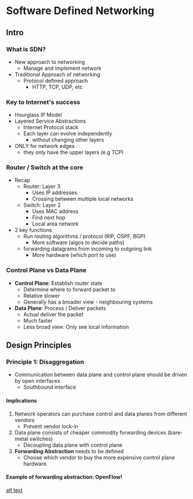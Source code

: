 # Software Defined Networking

## Intro
### What is SDN?

- New approach to networking
    - Manage and implement network
- Traditional Approach of networking
    - Protocol defined approach
        - HTTP, TCP, UDP, etc

### Key to Internet's success

- Hourglass IP Model
- Layered Service Abstractions
    - Internet Protocol stack
    - Each layer can evolve independently
        - without changing other layers
- ONLY for network edges
    - they only have the upper layers (e.g TCP)


### Router / Switch at the core
- Recap
    - Router: Layer 3
        - Uses IP addresses
        - Crossing between multiple local networks
    - Switch: Layer 2
        - Uses MAC address
        - Find next hop
        - Local area network
- 2 key functions
    - Run routing algorithms / protocol (RIP, OSPF, BGP)
        - More software (algos to decide paths)
    - forwarding datagrams from incoming to outgoing link
        - More hardware (which port to use)

### Control Plane vs Data Plane

- **Control Plane**: Establish router state
    - Determine where to forward packet to
    - Relative slower
    - Generally has a broader view - neighbouring systems
- **Data Plane**: Process / Deliver packets
    - Actual deliver the packet
    - Much faster
    - Less broad view: Only see local information


## Design Principles
### Principle 1: Disaggregation

- Communication between data plane and control plane should be driven by open interfaces
    - Southbound interface

#### Implications
1. Network operators can purchase control and data planes from different vendors
    - Prevent vendor lock-in
2. Data plane consists of cheaper commodity forwarding devices (bare-metal switches)
    - Decoupling data plane with control plane
3. **Forwarding Abstraction** needs to be defined
    - Choose which vendor to buy the more expensive control plane hardware

#### Example of forwarding abstraction: OpenFlow!

[alt text](image-10.png)
